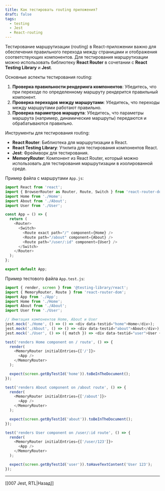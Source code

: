 ```yaml
---
title: Как тестировать routing приложения?
draft: false
tags:
  - testing
  - Jest
  - React-routing
---
```

Тестирование маршрутизации (routing) в React-приложении важно для обеспечения правильного перехода между страницами и отображения соответствующих компонентов. Для тестирования маршрутизации можно использовать библиотеку **React Router** в сочетании с **React Testing Library** и **Jest**.

Основные аспекты тестирования routing:

1. **Проверка правильности рендеринга компонентов**: Убедитесь, что при переходе по определенному маршруту рендерится правильный компонент.
2. **Проверка переходов между маршрутами**: Убедитесь, что переходы между маршрутами работают правильно.
3. **Проверка параметров маршрута**: Убедитесь, что параметры маршрута (например, динамические маршруты) передаются и обрабатываются правильно.

Инструменты для тестирования routing:

- **React Router**: Библиотека для маршрутизации в React.
- **React Testing Library**: Утилита для тестирования компонентов React.
- **Jest**: Фреймворк для тестирования.
- **MemoryRouter**: Компонент из React Router, который можно использовать для тестирования маршрутизации в изолированной среде.

Пример файла с маршрутами `App.js`:

```javascript
import React from 'react';
import { BrowserRouter as Router, Route, Switch } from 'react-router-dom';
import Home from './Home';
import About from './About';
import User from './User';

const App = () => {
  return (
    <Router>
      <Switch>
        <Route exact path="/" component={Home} />
        <Route path="/about" component={About} />
        <Route path="/user/:id" component={User} />
      </Switch>
    </Router>
  );
};

export default App;
```

Пример тестового файла `App.test.js`:

```javascript
import { render, screen } from '@testing-library/react';
import { MemoryRouter, Route } from 'react-router-dom';
import App from './App';
import Home from './Home';
import About from './About';
import User from './User';

// Имитация компонентов Home, About и User
jest.mock('./Home', () => () => <div data-testid="home">Home</div>);
jest.mock('./About', () => () => <div data-testid="about">About</div>);
jest.mock('./User', () => ({ match }) => <div data-testid="user">User {match.params.id}</div>);

test('renders Home component on / route', () => {
  render(
    <MemoryRouter initialEntries={['/']}>
      <App />
    </MemoryRouter>
  );

  expect(screen.getByTestId('home')).toBeInTheDocument();
});

test('renders About component on /about route', () => {
  render(
    <MemoryRouter initialEntries={['/about']}>
      <App />
    </MemoryRouter>
  );

  expect(screen.getByTestId('about')).toBeInTheDocument();
});

test('renders User component on /user/:id route', () => {
  render(
    <MemoryRouter initialEntries={['/user/123']}>
      <App />
    </MemoryRouter>
  );

  expect(screen.getByTestId('user')).toHaveTextContent('User 123');
});
```

____

[[007 Jest, RTL|Назад]]